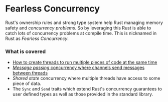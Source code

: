 # Fearless Concurrency

Rust's ownership rules and strong type system help Rust managing memory safety and _concurrency problems_. So by leveraging this Rust is able to catch lots of concurrency problems at compile time. This is nicknamed in Rust as _Fearless Concurrency_.

### What is covered 

- [How to create threads to run multiple pieces of code at the same time](./README_thread_basics.md)
- [_Message passing_ concurrency where channels send messages between threads](./README_channels.md)
- _Shared state_ concurrency where multiple threads have access to some piece of data.
- The `Sync` and `Send` traits which extend Rust's concurrency guarantees to user defined types as well as those provided in the standard library.


